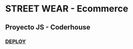 # STREET WEAR - Ecommerce

## Proyecto JS - Coderhouse

### [DEPLOY](https://joaquinarias989.github.io/Simulador-Carrito-JS/)
